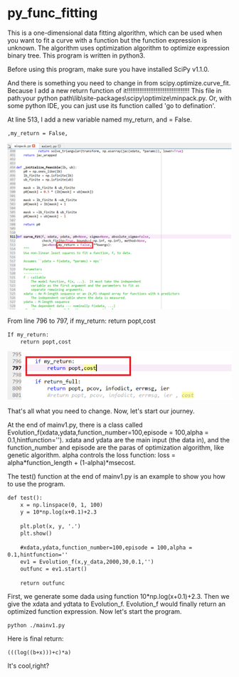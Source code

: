 # py_func_fitting
This is a one-dimensional data fitting algorithm, which can be used when you want to fit a curve with a function but the function expression is unknown. The algorithm uses optimization algorithm to optimize expression binary tree. This program is written in python3.

Before using this program, make sure you have installed SciPy v1.1.0.

And there is something you need to change in from scipy.optimize.curve_fit. Because I add a new return function of it!!!!!!!!!!!!!!!!!!!!!!!!!!!!!!!!!!! This file in path:your python path\lib\site-packages\scipy\optimize\minpack.py. 
Or, with some python IDE, you can just use its function called 'go to defination'.  

At line 513, I add a new variable named my_return, and = False.
```
,my_return = False,
```
![1](https://github.com/shashadehuajiang/py_func_fitting/blob/master/pics/1.PNG)


From line 796 to 797, if my_return: return popt,cost
```
If my_return:
    return popt,cost
```
![2](https://github.com/shashadehuajiang/py_func_fitting/blob/master/pics/2.PNG)



That's all what you need to change.
Now, let's start our journey.


At the end of mainv1.py, there is a class called Evolution_f(xdata,ydata,function_number=100,episode = 100,alpha = 0.1,hintfunction='').
xdata and ydata are the main input (the data in), and the function_number and episode are the paras of optimization algorithm, like genetic algorithm. alpha controls the loss function: loss = alpha*function_length + (1-alpha)*msecost. 

The test() function at the end of mainv1.py is an example to show you how to use the program.
```
def test():
    x = np.linspace(0, 1, 100)
    y = 10*np.log(x+0.1)+2.3

    plt.plot(x, y, '.')
    plt.show()
    
    #xdata,ydata,function_number=100,episode = 100,alpha = 0.1,hintfunction=''
    ev1 = Evolution_f(x,y_data,2000,30,0.1,'')
    outfunc = ev1.start()

    return outfunc
```
First, we generate some dada using function 10*np.log(x+0.1)+2.3. Then we give the xdata and ydtata to Evolution_f. Evolution_f would finally return an optimized function expression.
Now let's start the program.
```
python ./mainv1.py
```
Here is final return:
```
(((log((b+x)))+c)*a)
```
It's cool,right?
